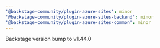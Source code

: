 ```yaml
---
'@backstage-community/plugin-azure-sites': minor
'@backstage-community/plugin-azure-sites-backend': minor
'@backstage-community/plugin-azure-sites-common': minor
---
```


Backstage version bump to v1.44.0
